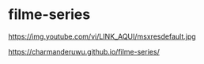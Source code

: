 # filme-series

https://img.youtube.com/vi/LINK_AQUI/msxresdefault.jpg

https://charmanderuwu.github.io/filme-series/
